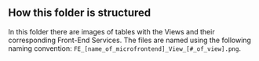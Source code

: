 ## How this folder is structured

In this folder there are images of tables with the Views and their corresponding Front-End Services.
The files are named using the following naming convention: `FE_[name_of_microfrontend]_View_[#_of_view].png`.